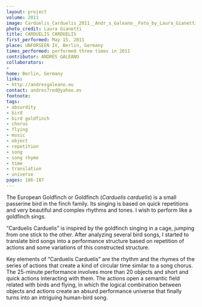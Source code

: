 ```yaml
---
layout: project
volume: 2011
image: Carduelis_Carduelis_2011__Andr_s_Galeano__Foto_by_Laura_Gianetti.jpg
photo_credit: Laura Gianetti
title: CARDUELIS CARDUELIS
first_performed: May 15, 2011
place: UNFORSEEN IV, Berlin, Germany
times_performed: performed three times in 2011
contributor: ANDRÉS GALEANO
collaborators:
-
home: Berlin, Germany
links:
- http://andresgaleano.eu
contact: andres7red@yahoo.es
footnote:
tags:
- absurdity
- bird
- bird goldfinch
- chorus
- flying
- music
- object
- repetition
- song
- song rhyme
- time
- translation
- universe
pages: 186-187
---
```


The European Goldfinch or Goldfinch (_Carduelis carduelis_) is a small passerine bird in the finch family. Its singing is based on quick repetitions and very beautiful and complex rhythms and tones. I wish to perform like a goldfinch sings. 

“Carduelis Carduelis” is inspired by the goldfinch singing in a cage, jumping from one stick to the other. After analyzing several bird songs, I started to translate bird songs into a performance structure based on repetition of actions and some variations of this constructed structure.

Key elements of “Carduelis Carduelis” are the rhythm and the rhymes of the series of actions that create a kind of circular time similar to a song chorus. The 25-minute performance involves more than 20 objects and short and quick actions interacting with them. The actions open a semantic field related with birds and flying, in which the logical combination between objects and actions create an absurd performance universe that finally turns into an intriguing human-bird song.
